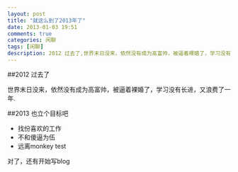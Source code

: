 ```yaml
---
layout: post
title: "就这么到了2013年了"
date: 2013-01-03 19:51
comments: true
categories: 闲聊
tags: [闲聊]
description: 2012 过去了,世界末日没来，依然没有成为高富帅，被逼着裸婚了，学习没有长进，又浪费了一年.
---
```



##2012 过去了

世界末日没来，依然没有成为高富帅，被逼着裸婚了，学习没有长进，又浪费了一年.


##2013 也立个目标吧

* 找份喜欢的工作
* 不和傻逼为伍
* 远离monkey test

对了，还有开始写blog
